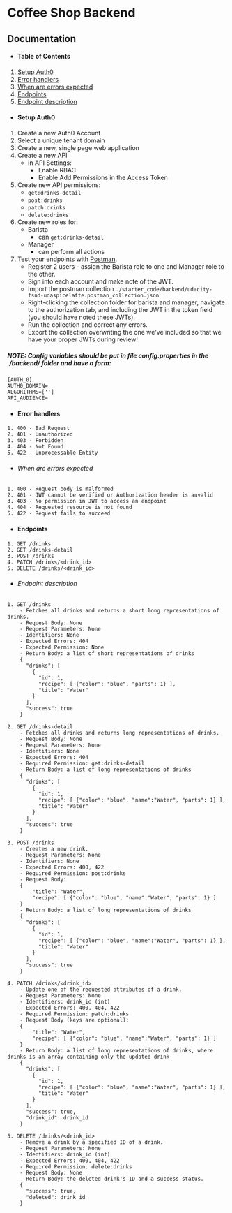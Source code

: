 # Coffee Shop Backend

## Documentation

- #### Table of Contents
1. [Setup Auth0](#setup-auth0)
2. [Error handlers](#error-handlers)
3. [When are errors expected](#when-are-errors-expected)
4. [Endpoints](#endpoints)
5. [Endpoint description](#endpoint-description)

- #### Setup Auth0

1. Create a new Auth0 Account
2. Select a unique tenant domain
3. Create a new, single page web application
4. Create a new API
    - in API Settings:
        - Enable RBAC
        - Enable Add Permissions in the Access Token
5. Create new API permissions:
    - `get:drinks-detail`
    - `post:drinks`
    - `patch:drinks`
    - `delete:drinks`
6. Create new roles for:
    - Barista
        - can `get:drinks-detail`
    - Manager
        - can perform all actions
7. Test your endpoints with [Postman](https://getpostman.com). 
    - Register 2 users - assign the Barista role to one and Manager role to the other.
    - Sign into each account and make note of the JWT.
    - Import the postman collection `./starter_code/backend/udacity-fsnd-udaspicelatte.postman_collection.json`
    - Right-clicking the collection folder for barista and manager, navigate to the authorization tab, and including the JWT in the token field (you should have noted these JWTs).
    - Run the collection and correct any errors.
    - Export the collection overwriting the one we've included so that we have your proper JWTs during review!

##### NOTE: Config variables should be put in file config.properties in the ./backend/ folder and have a form:
```properties
[AUTH_0]
AUTH0_DOMAIN=
ALGORITHMS=['']
API_AUDIENCE=
```

- #### Error handlers
```
1. 400 - Bad Request
2. 401 - Unauthorized
3. 403 - Forbidden
4. 404 - Not Found
5. 422 - Unprocessable Entity
```

- ###### When are errors expected
```
1. 400 - Request body is malformed
2. 401 - JWT cannot be verified or Authorization header is anvalid
3. 403 - No permission in JWT to access an endpoint
4. 404 - Requested resource is not found
5. 422 - Request fails to succeed
```

- #### Endpoints
```
1. GET /drinks
2. GET /drinks-detail
3. POST /drinks
4. PATCH /drinks/<drink_id>
5. DELETE /drinks/<drink_id>
```

- ###### Endpoint description
```
1. GET /drinks
    - Fetches all drinks and returns a short long representations of drinks.
    - Request Body: None
    - Request Parameters: None 
    - Identifiers: None
    - Expected Errors: 404
    - Expected Permission: None
    - Return Body: a list of short representations of drinks
    {
      "drinks": [
        {
          "id": 1,
          "recipe": [ {"color": "blue", "parts": 1} ],
          "title": "Water"
        }
      ],
      "success": true
    }    
```

```    
2. GET /drinks-detail
    - Fetches all drinks and returns long representations of drinks.
    - Request Body: None
    - Request Parameters: None 
    - Identifiers: None
    - Expected Errors: 404
    - Required Permission: get:drinks-detail
    - Return Body: a list of long representations of drinks
    {
      "drinks": [
        {
          "id": 1,
          "recipe": [ {"color": "blue", "name":"Water", "parts": 1} ],
          "title": "Water"
        }
      ],
      "success": true
    }
```

```
3. POST /drinks
    - Creates a new drink.
    - Request Parameters: None 
    - Identifiers: None
    - Expected Errors: 400, 422
    - Required Permission: post:drinks
    - Request Body:
    {
	    "title": "Water",
	    "recipe": [ {"color": "blue", "name":"Water", "parts": 1} ]
    }
    - Return Body: a list of long representations of drinks
    {
      "drinks": [
        {
          "id": 1,
          "recipe": [ {"color": "blue", "name":"Water", "parts": 1} ],
          "title": "Water"
        }
      ],
      "success": true
    }
```

```
4. PATCH /drinks/<drink_id>
    - Update one of the requested attributes of a drink.
    - Request Parameters: None 
    - Identifiers: drink_id (int)
    - Expected Errors: 400, 404, 422
    - Required Permission: patch:drinks
    - Request Body (keys are optional):
    {
	    "title": "Water",
	    "recipe": [ {"color": "blue", "name":"Water", "parts": 1} ]
    }
    - Return Body: a list of long representations of drinks, where drinks is an array containing only the updated drink
    {
      "drinks": [
        {
          "id": 1,
          "recipe": [ {"color": "blue", "name":"Water", "parts": 1} ],
          "title": "Water"
        }
      ],
      "success": true,
      "drink_id": drink_id
    }
```
```
5. DELETE /drinks/<drink_id>
    - Remove a drink by a specified ID of a drink.
    - Request Parameters: None 
    - Identifiers: drink_id (int)
    - Expected Errors: 400, 404, 422
    - Required Permission: delete:drinks
    - Request Body: None
    - Return Body: the deleted drink's ID and a success status.
    {
      "success": true,
      "deleted": drink_id
    }
```